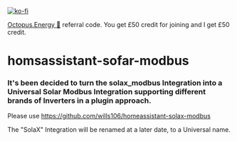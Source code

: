 [![ko-fi](https://www.ko-fi.com/img/githubbutton_sm.svg)](https://ko-fi.com/V7V51QQOL)

[Octopus.Energy 🐙](https://share.octopus.energy/wise-boar-813) referral code. You get £50 credit for joining and I get £50 credit.

# homsassistant-sofar-modbus
### It's been decided to turn the solax_modbus Integration into a Universal Solar Modbus Integration supporting different brands of Inverters in a plugin approach.

Please use https://github.com/wills106/homeassistant-solax-modbus

The "SolaX" Integration will be renamed at a later date, to a Universal name.

